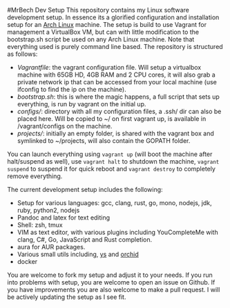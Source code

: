 #MrBech Dev Setup
This repository contains my Linux software development setup. In essence its a
glorified configuration and installation setup for an [Arch Linux](https://www.archlinux.org/) 
machine. The setup is build to use Vagrant for management a VirtualBox VM, but
can with little modification to the bootstrap.sh script be used on any Arch
Linux machine. Note that everything used is purely command line based. The
repository is structured as follows:

- *Vagrantfile*: the vagrant configuration file. Will setup a virtualbox machine
  with 65GB HD,  4GB RAM and 2 CPU cores, it will also grab a private network ip
  that can be accessed from your local machine (use ifconfig to find the ip on
  the machine).
- *bootstrap.sh*: this is where the magic happens, a full script that sets up
  everything, is run by vagrant on the initial up.
- *configs/*: directory with all my configuration files, a .ssh/ dir can also be
  placed here. Will be copied to ~/ on first vagrant up, is available in
  /vagrant/configs on the machine.
- *projects/*: initially an empty folder, is shared with the vagrant box and
  symlinked to ~/projects, will also contain the GOPATH folder.

You can launch everything using `vagrant up` (will boot the machine after
halt/suspend as well), use `vagrant halt` to shutdown the machine, `vagrant
suspend` to suspend it for quick reboot and `vagrant destroy` to completely remove
everything.

The current development setup includes the following:

- Setup for various languages: gcc, clang, rust, go, mono, nodejs, jdk, ruby,
  python2, nodejs
- Pandoc and latex for text editing
- Shell: zsh, tmux
- VIM as text editor, with various plugins including YouCompleteMe with clang,
  C#, Go, JavaScript and Rust completion.
- aura for AUR packages.
- Various small utils including, [ys](https://github.com/yaccio/ys) and
  [orchid](https://github.com/yaccio/orchid)
- docker

You are welcome to fork my setup and adjust it to your needs. If you run into
problems with setup, you are welcome to open an issue on Github. If you have
improvements you are also welcome to make a pull request. I will be actively
updating the setup as I see fit.
